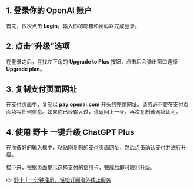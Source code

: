 ## 1. 登录你的 OpenAI 账户

首先，依次点击 **Login**，输入你的邮箱和密码以完成登录。

## 2. 点击“升级”选项

在登录之后，寻找左下角的 **Upgrade to Plus** 按钮，点击后会弹出窗口选择 **Upgrade plan**。

## 3. 复制支付页面网址

在支付页面中，复制以 **pay.openai.com** 开头的完整网址。请务必不要在支付页面填写任何信息。如果你已经输入过，请返回上一步，再次复制该网址即可。  

## 4. 使用 野卡 一键升级 ChatGPT Plus

在准备好的输入框中，粘贴刚复制的支付页面网址，然后点击确认支付并进行升级。

接下来，根据页面提示选择支付的信用卡，完成后即可顺利升级。

👉 [野卡 | 一分钟注册，轻松订阅海外线上服务](https://bit.ly/bewildcard)